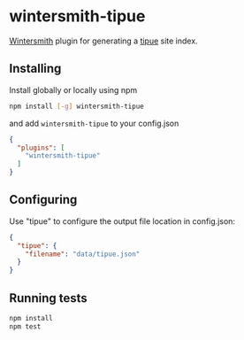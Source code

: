 wintersmith-tipue
=================

[Wintersmith](https://github.com/jnordberg/wintersmith) plugin for generating a [tipue](http://www.tipue.com) site index.

## Installing

Install globally or locally using npm

```bash
npm install [-g] wintersmith-tipue
```

and add `wintersmith-tipue` to your config.json

```json
{
  "plugins": [
    "wintersmith-tipue"
  ]
}
```

## Configuring

Use "tipue" to configure the output file location in config.json:

```json
{
  "tipue": {
    "filename": "data/tipue.json"
  }
}
```

## Running tests

```bash
npm install
npm test
```
